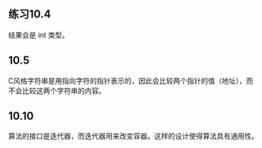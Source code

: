 ## 练习10.4
结果会是 int 类型。

## 10.5
C风格字符串是用指向字符的指针表示的，因此会比较两个指针的值（地址），而不会比较这两个字符串的内容。

## 10.10
算法的接口是迭代器，而迭代器用来改变容器。这样的设计使得算法具有通用性。



